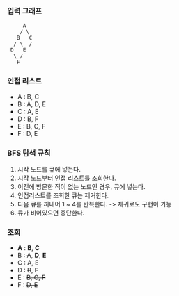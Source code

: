 ### 입력 그래프
```
     A
    / \
   B   C
  / \  /
 D   E
  \ /
   F
```

### 인접 리스트
- A : B, C
- B : A, D, E
- C : A, E
- D : B, F
- E : B, C, F
- F : D, E 

### BFS 탐색 규칙
1. 시작 노드를 큐에 넣는다. 
2. 시작 노드부터 인접 리스트를 조회한다. 
3. 이전에 방문한 적이 없는 노드인 경우, 큐에 넣는다. 
4. 인접리스트를 조회한 큐는 제거한다. 
5. 다음 큐를 꺼내어 1 ~ 4를 반복한다. -> 재귀로도 구현이 가능
6. 큐가 비어있으면 중단한다. 

### 조회
- **A** : **B**, **C**
- B : ~~A~~, **D**, **E**
- C : ~~A, E~~
- D : ~~B~~, **F**
- E : ~~B, C, F~~
- F : ~~D, E~~